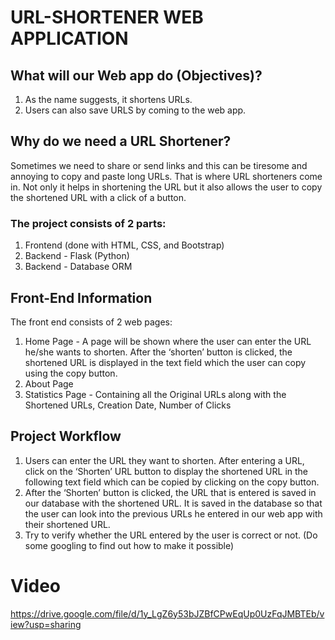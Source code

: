# URL-SHORTENER WEB APPLICATION

## What will our Web app do (Objectives)?
1. As the name suggests, it shortens URLs.
2. Users can also save URLS by coming to the web app.

## Why do we need a URL Shortener?
Sometimes we need to share or send links and this can be tiresome and annoying to copy and paste long URLs. That is where URL shorteners come in. Not only it helps in shortening the URL but it also allows the user to copy the shortened URL with a click of a button.

### The project consists of 2 parts:
1. Frontend (done with HTML, CSS, and Bootstrap)
2. Backend - Flask (Python)
3. Backend - Database ORM

## Front-End Information
 The front end consists of 2 web pages:
1. Home Page - A page will be shown where the user can enter the URL he/she wants to shorten. After the ‘shorten’ button is clicked, the shortened URL is displayed in the text field which the user can copy using the copy button.
2. About Page
3. Statistics Page - Containing all the Original URLs along with the Shortened URLs, Creation Date, Number of Clicks

## Project Workflow
1. Users can enter the URL they want to shorten. After entering a URL, click on the ‘Shorten’ URL button to display the shortened URL in the following text field which can be copied by clicking on the copy button.
2. After the ‘Shorten’ button is clicked, the URL that is entered is saved in our database with the shortened URL. It is saved in the database so that the user can look into the previous URLs he entered in our web app with their shortened URL.
3. Try to verify whether the URL entered by the user is correct or not. (Do some googling to find out how to make it possible)


# Video 

https://drive.google.com/file/d/1y_LgZ6y53bJZBfCPwEqUp0UzFqJMBTEb/view?usp=sharing
